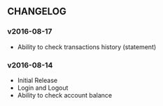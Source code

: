 ## CHANGELOG

### v2016-08-17

* Ability to check transactions history (statement)

### v2016-08-14

* Initial Release
* Login and Logout
* Ability to check account balance